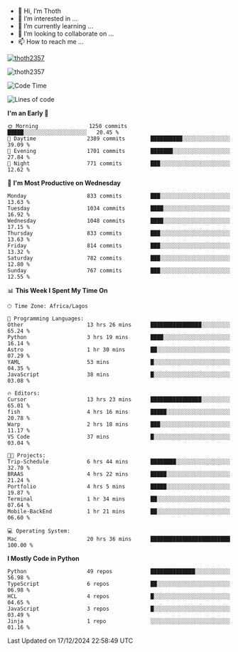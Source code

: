 <!---
thoth2357/thoth2357 is a ✨ special ✨ repository because its `README.md` (this file) appears on your GitHub profile.
You can click the Preview link to take a look at your changes.
--->

- 👋 Hi, I’m Thoth
- 👀 I’m interested in ...
- 🌱 I’m currently learning ...
- 💞️ I’m looking to collaborate on ...
- 📫 How to reach me ...


<p align="left"> <a href="https://github.com/ryo-ma/github-profile-trophy"><img src="https://github-profile-trophy.vercel.app/?username=thoth2357&theme=gruvbox&no-bg=true&no-frame=false&title=MultiLanguage,Commits,Repositories,Stars,Followers,PullRequest,Reviews,Issues" alt="thoth2357" /></a> </p>

<p align="left"> <img src="https://komarev.com/ghpvc/?username=thoth2357&label=Profile%20views&color=0e75b6&style=flat" alt="thoth2357" /> </p>

<!--START_SECTION:waka-->
![Code Time](http://img.shields.io/badge/Code%20Time-3%2C476%20hrs%2029%20mins-blue)

![Lines of code](https://img.shields.io/badge/From%20Hello%20World%20I%27ve%20Written-30.6%20million%20lines%20of%20code-blue)

**I'm an Early 🐤** 

```text
🌞 Morning                1250 commits        █████░░░░░░░░░░░░░░░░░░░░   20.45 % 
🌆 Daytime                2389 commits        ██████████░░░░░░░░░░░░░░░   39.09 % 
🌃 Evening                1701 commits        ███████░░░░░░░░░░░░░░░░░░   27.84 % 
🌙 Night                  771 commits         ███░░░░░░░░░░░░░░░░░░░░░░   12.62 % 
```
📅 **I'm Most Productive on Wednesday** 

```text
Monday                   833 commits         ███░░░░░░░░░░░░░░░░░░░░░░   13.63 % 
Tuesday                  1034 commits        ████░░░░░░░░░░░░░░░░░░░░░   16.92 % 
Wednesday                1048 commits        ████░░░░░░░░░░░░░░░░░░░░░   17.15 % 
Thursday                 833 commits         ███░░░░░░░░░░░░░░░░░░░░░░   13.63 % 
Friday                   814 commits         ███░░░░░░░░░░░░░░░░░░░░░░   13.32 % 
Saturday                 782 commits         ███░░░░░░░░░░░░░░░░░░░░░░   12.80 % 
Sunday                   767 commits         ███░░░░░░░░░░░░░░░░░░░░░░   12.55 % 
```


📊 **This Week I Spent My Time On** 

```text
🕑︎ Time Zone: Africa/Lagos

💬 Programming Languages: 
Other                    13 hrs 26 mins      ████████████████░░░░░░░░░   65.24 % 
Python                   3 hrs 19 mins       ████░░░░░░░░░░░░░░░░░░░░░   16.14 % 
Astro                    1 hr 30 mins        ██░░░░░░░░░░░░░░░░░░░░░░░   07.29 % 
YAML                     53 mins             █░░░░░░░░░░░░░░░░░░░░░░░░   04.35 % 
JavaScript               38 mins             █░░░░░░░░░░░░░░░░░░░░░░░░   03.08 % 

🔥 Editors: 
Cursor                   13 hrs 23 mins      ████████████████░░░░░░░░░   65.01 % 
fish                     4 hrs 16 mins       █████░░░░░░░░░░░░░░░░░░░░   20.78 % 
Warp                     2 hrs 18 mins       ███░░░░░░░░░░░░░░░░░░░░░░   11.17 % 
VS Code                  37 mins             █░░░░░░░░░░░░░░░░░░░░░░░░   03.04 % 

🐱‍💻 Projects: 
Trip-Schedule            6 hrs 44 mins       ████████░░░░░░░░░░░░░░░░░   32.70 % 
BRAAS                    4 hrs 22 mins       █████░░░░░░░░░░░░░░░░░░░░   21.24 % 
Portfolio                4 hrs 5 mins        █████░░░░░░░░░░░░░░░░░░░░   19.87 % 
Terminal                 1 hr 34 mins        ██░░░░░░░░░░░░░░░░░░░░░░░   07.64 % 
Mobile-BackEnd           1 hr 21 mins        ██░░░░░░░░░░░░░░░░░░░░░░░   06.60 % 

💻 Operating System: 
Mac                      20 hrs 36 mins      █████████████████████████   100.00 % 
```

**I Mostly Code in Python** 

```text
Python                   49 repos            ██████████████░░░░░░░░░░░   56.98 % 
TypeScript               6 repos             ██░░░░░░░░░░░░░░░░░░░░░░░   06.98 % 
HCL                      4 repos             █░░░░░░░░░░░░░░░░░░░░░░░░   04.65 % 
JavaScript               3 repos             █░░░░░░░░░░░░░░░░░░░░░░░░   03.49 % 
Jinja                    1 repo              ░░░░░░░░░░░░░░░░░░░░░░░░░   01.16 % 
```




 Last Updated on 17/12/2024 22:58:49 UTC
<!--END_SECTION:waka-->
<!--![](http://github-profile-summary-cards.vercel.app/api/cards/profile-details?username=thoth2357&theme=2077)

![](http://github-profile-summary-cards.vercel.app/api/cards/stats?username=thoth2357&theme=2077)![](http://github-profile-summary-cards.vercel.app/api/cards/productive-time?username=thoth2357&theme=2077&utcOffset=8) -->
